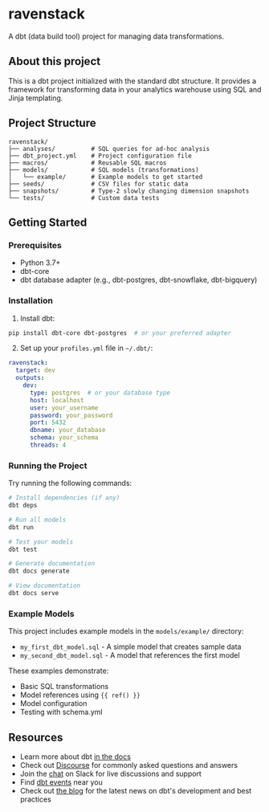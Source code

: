 # ravenstack

A dbt (data build tool) project for managing data transformations.

## About this project

This is a dbt project initialized with the standard dbt structure. It provides a framework for transforming data in your analytics warehouse using SQL and Jinja templating.

## Project Structure

```
ravenstack/
├── analyses/          # SQL queries for ad-hoc analysis
├── dbt_project.yml    # Project configuration file
├── macros/            # Reusable SQL macros
├── models/            # SQL models (transformations)
│   └── example/       # Example models to get started
├── seeds/             # CSV files for static data
├── snapshots/         # Type-2 slowly changing dimension snapshots
└── tests/             # Custom data tests
```

## Getting Started

### Prerequisites

- Python 3.7+
- dbt-core
- dbt database adapter (e.g., dbt-postgres, dbt-snowflake, dbt-bigquery)

### Installation

1. Install dbt:
```bash
pip install dbt-core dbt-postgres  # or your preferred adapter
```

2. Set up your `profiles.yml` file in `~/.dbt/`:
```yaml
ravenstack:
  target: dev
  outputs:
    dev:
      type: postgres  # or your database type
      host: localhost
      user: your_username
      password: your_password
      port: 5432
      dbname: your_database
      schema: your_schema
      threads: 4
```

### Running the Project

Try running the following commands:

```bash
# Install dependencies (if any)
dbt deps

# Run all models
dbt run

# Test your models
dbt test

# Generate documentation
dbt docs generate

# View documentation
dbt docs serve
```

### Example Models

This project includes example models in the `models/example/` directory:
- `my_first_dbt_model.sql` - A simple model that creates sample data
- `my_second_dbt_model.sql` - A model that references the first model

These examples demonstrate:
- Basic SQL transformations
- Model references using `{{ ref() }}`
- Model configuration
- Testing with schema.yml

## Resources

- Learn more about dbt [in the docs](https://docs.getdbt.com/docs/introduction)
- Check out [Discourse](https://discourse.getdbt.com/) for commonly asked questions and answers
- Join the [chat](https://community.getdbt.com/) on Slack for live discussions and support
- Find [dbt events](https://events.getdbt.com) near you
- Check out [the blog](https://blog.getdbt.com/) for the latest news on dbt's development and best practices
